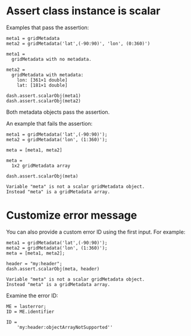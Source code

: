 # Assert class instance is scalar

Examples that pass the assertion:

```in
meta1 = gridMetadata
meta2 = gridMetadata('lat',(-90:90)', 'lon', (0:360)')
```

```out
meta1 = 
  gridMetadata with no metadata.

meta2 =   
  gridMetadata with metadata:
    lon: [361×1 double]
    lat: [181×1 double]
```

```
dash.assert.scalarObj(meta1)
dash.assert.scalarObj(meta2)
```

Both metadata objects pass the assertion.

An example that fails the assertion:

```in
meta1 = gridMetadata('lat',(-90:90)');
meta2 = gridMetadata('lon', (1:360)');

meta = [meta1, meta2]
```

```out
meta =
  1x2 gridMetadata array
```

```
dash.assert.scalarObj(meta)
```

```error
Variable "meta" is not a scalar gridMetadata object. 
Instead "meta" is a gridMetadata array.
```


# Customize error message

You can also provide a custom error ID using the first input. For example:

```in
meta1 = gridMetadata('lat',(-90:90)');
meta2 = gridMetadata('lon', (1:360)');
meta = [meta1, meta2];

header = "my:header";
dash.assert.scalarObj(meta, header)
```

```error
Variable "meta" is not a scalar gridMetadata object. 
Instead "meta" is a gridMetadata array.
```

Examine the error ID:

```in
ME = lasterror;
ID = ME.identifier
```

```out
ID = 
    'my:header:objectArrayNotSupported''
```

